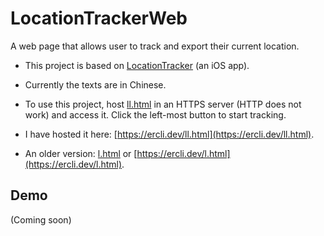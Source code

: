 # LocationTrackerWeb

A web page that allows user to track and export their current location.

* This project is based on
 [LocationTracker](https://github.com/lxylxy123456/LocationTracker)
 (an iOS app).

* Currently the texts are in Chinese.

* To use this project, host [ll.html](ll.html) in an HTTPS server (HTTP does not
  work) and access it. Click the left-most button to start tracking.

* I have hosted it here: [https://ercli.dev/ll.html](https://ercli.dev/ll.html).

* An older version: [l.html](l.html) or
  [https://ercli.dev/l.html](https://ercli.dev/l.html).

## Demo

(Coming soon)

